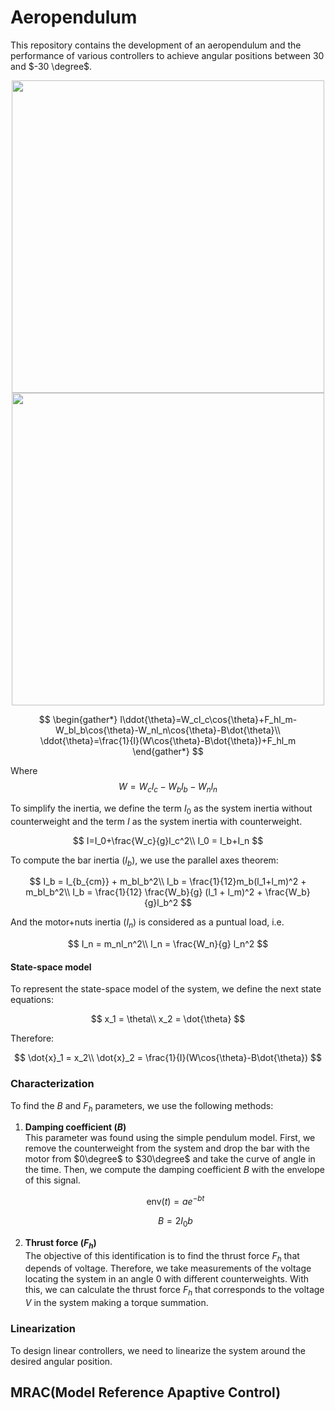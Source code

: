 # Aeropendulum
This repository contains the development of an aeropendulum and the performance of various controllers to achieve angular positions between $30$ and $-30 \degree$.

<div align="center">
    <img src="https://user-images.githubusercontent.com/30636259/176775784-f84b0b3c-6dd6-4525-a0b1-dddd1b19d21e.png#gh-dark-mode-only" width="500" />
    <img src="https://user-images.githubusercontent.com/30636259/176775798-b19df07f-7b4e-49f5-8b4e-077d998794a8.png#gh-light-mode-only" width="500" />
</div>

$$
\begin{gather*}
    I\ddot{\theta}=W_cl_c\cos{\theta}+F_hl_m-W_bl_b\cos{\theta}-W_nl_n\cos{\theta}-B\dot{\theta}\\
    \ddot{\theta}=\frac{1}{I}(W\cos{\theta}-B\dot{\theta})+F_hl_m
\end{gather*}
$$

Where
$$
W=W_cl_c-W_bl_b-W_nl_n
$$

To simplify the inertia, we define the term $I_0$ as the system inertia without counterweight and the term $I$ as the system inertia with counterweight.

$$
I=I_0+\frac{W_c}{g}l_c^2\\
I_0 = I_b+I_n
$$

To compute the bar inertia ($I_b$), we use the parallel axes theorem:

$$
I_b = I_{b_{cm}} + m_bl_b^2\\
I_b = \frac{1}{12}m_b(l_1+l_m)^2 + m_bl_b^2\\
I_b = \frac{1}{12} \frac{W_b}{g} (l_1 + l_m)^2 + \frac{W_b}{g}l_b^2
$$

And the motor+nuts inertia ($I_n$) is considered as a puntual load, i.e.

$$
I_n = m_nl_n^2\\
I_n = \frac{W_n}{g} l_n^2
$$

#### State-space model
To represent the state-space model of the system, we define the next state equations:

$$
x_1 = \theta\\
x_2 = \dot{\theta}
$$

Therefore:

$$
\dot{x}_1 = x_2\\
\dot{x}_2 = \frac{1}{I}(W\cos{\theta}-B\dot{\theta})
$$


### Characterization
To find the $B$ and $F_h$ parameters, we use the following methods:

1. **Damping coefficient ($B$)** <br>
    This parameter was found using the simple pendulum model. First, we remove the counterweight from the system and drop the bar with the motor from $0\degree$ to $30\degree$ and take the curve of angle in the time. Then, we compute the damping coefficient $B$ with the envelope of this signal.

    $$
    \text{env}(t) = ae^{-bt}
    $$

    $$
    B=2I_0b
    $$

1. **Thrust force ($F_h$)** <br>
    The objective of this identification is to find the thrust force $F_h$ that depends of voltage. Therefore, we take measurements of the voltage locating the system in an angle $0$ with different counterweights. With this, we can calculate the thrust force $F_h$ that corresponds to the voltage $V$ in the system making a torque summation.


### Linearization
To design linear controllers, we need to linearize the system around the desired angular position. 

## MRAC(Model Reference Apaptive Control)
